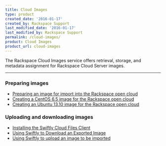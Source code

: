 ```yaml
---
title: Cloud Images
type: product
created_date: '2016-01-17'
created_by: Rackspace Support
last_modified_date: '2016-01-17'
last_modified_by: Rackspace Support
permalink: /cloud-images/
product: Cloud Images
product_url: cloud-images
---
```


<p class="lead" markdown="1">The Rackspace Cloud Images service offers retrieval, storage, and metadata assignment for Rackspace Cloud Server images.</p>

<hr />

###  Preparing images

- [Preparing an image for import into the Rackspace open cloud](/how-to/preparing-an-image-for-import-into-the-rackspace-opencloud)
- [Creating a CentOS 6.5 image for the Rackspace open cloud](/how-to/creating-a-centos-65-image-for-the-rackspace-open-cloud)
- [Creating an Ubuntu 13.10 image for the Rackspace open cloud](/how-to/creating-an-ubuntu-1310-image-for-the-rackspace-open-cloud)

###  Uploading and downloading images

- [Installing the Swiftly Cloud Files Client](/how-to/install-the-swiftly-client-for-cloud-files)
- [Using Swiftly to Download an Exported Image](/how-to/use-swiftly-to-download-an-exported-image)
- [Using Swiftly to upload an image to be imported](/how-to/use-swiftly-to-upload-an-image)
